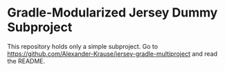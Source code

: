 # Gradle-Modularized Jersey Dummy Subproject

This repository holds only a simple subproject. Go to https://github.com/Alexander-Krause/jersey-gradle-multiproject and read the README.
